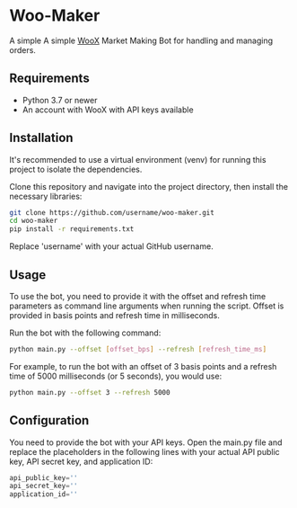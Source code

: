 # Woo-Maker
A simple A simple [WooX](https://referral.woo.org/K5kBYJR7aFcQSU2c7) Market Making Bot for handling and managing orders.

## Requirements
- Python 3.7 or newer
- An account with WooX with API keys available

## Installation
It's recommended to use a virtual environment (venv) for running this project to isolate the dependencies. 

Clone this repository and navigate into the project directory, then install the necessary libraries:

```bash
git clone https://github.com/username/woo-maker.git
cd woo-maker
pip install -r requirements.txt
```
Replace 'username' with your actual GitHub username.

## Usage
To use the bot, you need to provide it with the offset and refresh time parameters as command line arguments when running the script. Offset is provided in basis points and refresh time in milliseconds.

Run the bot with the following command:

```bash
python main.py --offset [offset_bps] --refresh [refresh_time_ms]

```
For example, to run the bot with an offset of 3 basis points and a refresh time of 5000 milliseconds (or 5 seconds), you would use:

```bash
python main.py --offset 3 --refresh 5000
```
## Configuration
You need to provide the bot with your API keys. Open the main.py file and replace the placeholders in the following lines with your actual API public key, API secret key, and application ID:

```python
api_public_key=''
api_secret_key=''
application_id=''
```
